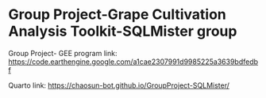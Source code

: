 # Group Project-Grape Cultivation Analysis Toolkit-SQLMister group

Group Project- GEE program link: https://code.earthengine.google.com/a1cae2307991d9985225a3639bdfedbf

Quarto link: https://chaosun-bot.github.io/GroupProject-SQLMister/
